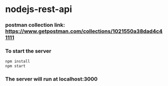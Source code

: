 # nodejs-rest-api


### postman collection link: https://www.getpostman.com/collections/1021550a38dad4c41111

### To start the server

```bash
npm install
npm start
```
### The server will run at localhost:3000
